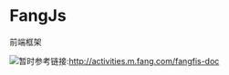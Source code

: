 # FangJs
前端框架

![暂时参考链接:](http://activities.m.fang.com/fangfis-doc)http://activities.m.fang.com/fangfis-doc